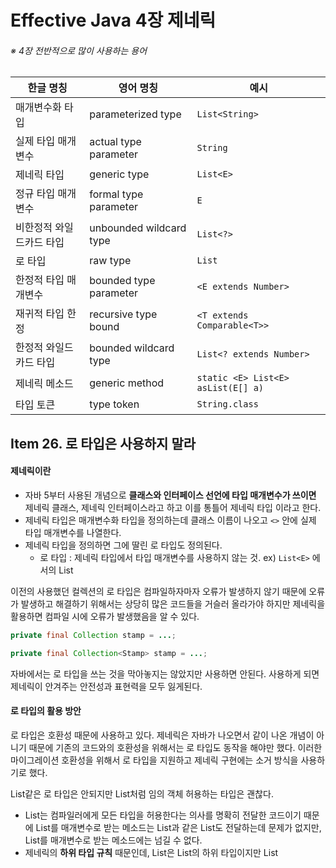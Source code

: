 # Effective Java 4장 제네릭

###### ※ 4장 전반적으로 많이 사용하는 용어

| 한글 명칭                | 영어 명칭               | 예시                               |
| ------------------------ | ----------------------- | ---------------------------------- |
| 매개변수화 타입          | parameterized type      | `List<String>`                     |
| 실제 타입 매개변수       | actual type parameter   | `String`                           |
| 제네릭 타입              | generic type            | `List<E>`                          |
| 정규 타입 매개변수       | formal type parameter   | `E`                                |
| 비한정적 와일드카드 타입 | unbounded wildcard type | `List<?>`                          |
| 로 타입                  | raw type                | `List`                             |
| 한정적 타입 매개변수     | bounded type parameter  | `<E extends Number>`               |
| 재귀적 타입 한정         | recursive type bound    | `<T extends Comparable<T>>`        |
| 한정적 와일드카드 타입   | bounded wildcard type   | `List<? extends Number>`           |
| 제네릭 메소드            | generic method          | `static <E> List<E> asList(E[] a)` |
| 타입 토큰                | type token              | `String.class`                     |



## Item 26. 로 타입은 사용하지 말라

#### 제네릭이란

* 자바 5부터 사용된 개념으로 **클래스와 인터페이스 선언에 타입 매개변수가 쓰이면** 제네릭 클래스, 제네릭 인터페이스라고 하고 이를 통틀어 제네릭 타입 이라고 한다.
* 제네릭 타입은 매개변수화 타입을 정의하는데 클래스 이름이 나오고 `<>` 안에 실제 타입 매개변수를 나열한다.
* 제네릭 타입을 정의하면 그에 딸린 로 타입도 정의된다.
  * 로 타입 : 제네릭 타입에서 타입 매개변수를 사용하지 않는 것. ex) `List<E>` 에서의 List



이전의 사용했던 컬렉션의 로 타입은 컴파일하자마자 오류가 발생하지 않기 때문에 오류가 발생하고 해결하기 위해서는 상당히 많은 코드들을 거슬러 올라가야 하지만 제네릭을 활용하면 컴파일 시에 오류가 발생했음을 알 수 있다.

```java
private final Collection stamp = ...;
```

```java
private final Collection<Stamp> stamp = ...;
```



자바에서는 로 타입을 쓰는 것을 막아놓지는 않았지만 사용하면 안된다. 사용하게 되면 제네릭이 안겨주는 안전성과 표현력을 모두 잃게된다.



#### 로 타입의 활용 방안

로 타입은 호환성 때문에 사용하고 있다. 제네릭은 자바가 나오면서 같이 나온 개념이 아니기 때문에 기존의 코드와의 호환성을 위해서는 로 타입도 동작을 해야만 했다. 이러한 마이그레이션 호환성을 위해서 로 타입을 지원하고 제네릭 구현에는 소거 방식을 사용하기로 했다. 

List같은 로 타입은 안되지만 List<Object>처럼 임의 객체 허용하는 타입은 괜찮다.

*  List<Object>는 컴파일러에게 모든 타입을 허용한다는 의사를 명확히 전달한 코드이기 때문에 List를 매개변수로 받는 메소드는 List<String>과 같은 List도 전달하는데 문제가 없지만, List<Object>를 매개변수로 받는 메소드에는 넘길 수 없다. 
  * 제네릭의 **하위 타입 규칙** 때문인데, List<String>은 List의 하위 타입이지만 List<Object>의 하위 타입은 아니기 때문이다.
  * List과 같은 로 타입을 매개변수로 사용하면 타입 안정성을 잃게 된다.



```java
public static void main(String[] args) {
    List<String> strings = new ArrayList<>();
    unsafeAdd(strings, Integer.valueOf(42));
    String s = strings.get(0);
    
}

public static void unsafeAdd(List list, Object o) {
    list.add(o);
}
```

이 코드를 실행시키면 strings.get(0)의 결과를 형변환시에 `ClassCastException`이 발생한다. 이는 strings.get(0)이 수행 될 때 컴파일러는 자동으로 타입 매개변수로 선언된 String으로 형변환을 시도하게 되고, 42라는 값은Integer 타입이기에 형변환 예외가 발생하는 것이다.

같은 코드를 로 타입으로 사용하게 되면 아래와 같다.

```java
public static void main(String[] args) {
    List<String> strings = new ArrayList<>();
    unsafeAdd(strings, Integer.valueOf(42));
    String s = strings.get(0);
    
}

public static void unsafeAdd(List<Object> list, Object o) {
    list.add(o);
}
```

이 코드는 바로 컴파일 에러를 발생하며 실행조차 안된다. 이러한 의미로 로 타입을 사용하고 싶은 생각이 들긴 하지만 안전하지 않기 때문에 책에서는 `비한정적 와일드카드 타입`의 사용을 권장한다.

`비한정적 와일드카드` 타입은 제네릭 타입을 쓰고는 싶지만 실제 타입 매개변수가 무엇인지 모르거나 알고싶지 않을 때, 로 타입대신 **물음표를 사용하여 어떤 타입도 담을 수 있는 범용적인 매개변수화 타입이다.**

```java
static int numElementsInCommon(Set<?> s1, Set<?> s2){}
```

로 타입과의 차이점을 이야기하면 간단하게는 안전성의 차이이다. 로 타입의 경우 아무 원소나 넣을 수 있어 안전하지 않지만 와일드카드를 사용하면 어떤 원소도 넣을 수 없기 때문에 컴파일러가 제 역할을 하도록 한다.



#### 로 타입 사용의 예외

##### class 리터럴

클래스 리터럴에는 배열과 기본 타입을 제외하곤 매개변수화 타입을 사용하지 못하게 한다.



##### instanceof 연산자

런타임에는 제네릭 타입 정보가 지워지기 때문에 instanceof 연산자는 와일드카드 타입 이외의 매개변수화 타입에는 적용이 불가능하다. 따라서 아무 역할을 못하는 와일드 카드 타입을 사용하는 것 보다는 로 타입을 사용하는게 깔끔하다.



---



## Item 27. 비검사 경고를 제거하라

#### 제네릭을 사용하면서 주로 나오는 경고

* 비검사 형변환 경고
* 비검사 메소드 호출 경고
* 비검사 매개변수화 가변인수 타입 경고
* 비검사 변환경고



대부분의 비검사 경고는 IDE에서 `warning`으로 표기가 되며 컴파일러에서 지적을 해주기 때문에 쉽게 제거가 가능하고, 자바 7부터 지원하는 `<>`연산자를 이용하여 해결도 가능하다.



##### 가능한 모든 비검사 경고를 제거하라

* 제거하게 되면 코드는 타입 안전성이 보장되어 런타임에 `ClassCastException`이 발생하지 않는다.

##### 경고를 제거할 수 없지만 안전하다고 생각되면 @SuppressWarnings("unchecked")를 사용하라

* 경고 없이 컴파일은 되지만 만약에 문제가 있다면 런타임에는 여전히 `ClassCastException`를 던질 수 있다.

##### @SuppressWarnings 어노테이션은 항상 가능한한 좁은 범위로 적용하자.

##### @SuppressWarnings("unchecked")을 사용할 때 그 경고를 무시해도 되는 안전한 이유를 적어두자.



---



## Item 28. 배열보다는 리스트를 사용하라.



### 배열과 제네릭 타입의 차이점

#### 공변과 불공변

간단하게 말하면 공변은 함께 변한다는 뜻이다. 상위 클래스가 있고 이를 상속하는 하위 클래스가 아래와 같은 코드로 존재한다.

```
Super sub = new Sub();
```

공변은 아래처럼 배열에서도 함께 변해서 적용된다는 뜻입니다.

```
Super[] sub = new Sub[]{};
```

배열은 공변이기 때문에 상위 클래스가 변하게 되면 하위 클래스도 변하게 되지만 제네릭 타입은 그렇지 않다. 또한 배열은 실수를 런타임에서 발견하게 되지만 제네릭의 경우 컴파일 시 오류가 발생하기 때문에 디버깅에도 용이하다.

#### 실체화

배열은 실체화가 가능하다. 

배열은 런타임에도 자신이 담기로 한 원소의 타입을 인지하고 확인하기 때문에 잘못된 배열에 다른 종류의 배열(Long배열에 String 배열)을 넣으려 하면 `ArrayStoreException`이 발생한다.



제네릭은 타입 정보가 런타임에는 소거되어 원소 타입을 컴파일타임에만 검사하며, 런타임에는 알 수 조차 없다.

- 소거는 자바 5 이전 제네릭이 지원되기 전의 레거시 코드와 제네릭 타입을 함께 사용할 수 있게 해주는 메커니즘으로 자바 5가 제네릭으로 순조롭게 전환될 수 있도록 해준다.



이러한 두 가지 차이점으로 인해 제네릭과 배열은 어울리지 않는다. 또한 제네릭 배열은 **타입이 안전하지 않고**, 만약 허용되었을 경우 **컴파일러가 자동 생성한 형변환 코드에서 런타임에 `ClassCastException`가 발생할 수 있다.** 이는 런타임에 `ClassCastException`이 발생하는 일을 막아주겠다고 하는 제네릭 타입 시스템의 취지에 어긋난다.



#### 실체화 불가 타입

정규 타입 매개변수 E, 제네릭 타입 List<E>, 매개변수화 타입 릿 List<String>와 같은 값을 실체화 불가 타입이라 한다. 이러한 값들은 실체화가 되지 않아서 런타임에는 컴파일타임보다 타입 정보를 적게 가지는 타입이다.

* 소거 메커니즘으로 인해 매개변수화 타입 중에서 실체화가 가능한 타입은 List<?>나 Map<?,?>같은 비한정적 와일드카드 타입뿐이다.



또한 제네릭과 가변인수 메소드를 같이 사용하면 경고 메세지를 받게 되는데, 가변인수 메소드를 호출할 때마다 가변인수 매개변수를 담을 배열이 만들어진다. 이 때 이 배열의 원소가 실체화 불가 타입이라면 경고가 발생하게 된다.

* 이 경고는 `@SafeVarags`라는 어노테이션으로 대처할 수 있다.



---



## Item 29. 이왕이면 제네릭 타입으로 만들라



```java
public class Stack {
    private Object[] elements;
    private int size = 0;
    private static final int DEFAULT_INITIAL_CAPACITY = 16;

    public Stack() {
        elements = new Object[DEFAULT_INITIAL_CAPACITY];
    }

    public void push(Object e) {
        ensureCapacity();
        elements[size++] = e;
    }

    public Object pop() {
        if(size == 0) throw new EmptyStackException();
        Object result = elements[--size];
        elements[size] = null;
        return result;
    }
}
```

이 코드는 아이템 7에서 다룬 단순한 코드의 일부이다. 이 코드는 제네릭으로 바꾼다고 하면 시스템에는 아무 문제가 없고, 오히려 지금 코드가 제네릭을 활용하지 않아 불안전한 상태이기 때문에 스택에서 꺼낸 객체를 형변환할 때 런타임 오류가 날 가능성이 있다.

```java
public class Stack<E> {
    private E[] elements;
    private int size = 0;
    private static final int DEFAULT_INITIAL_CAPACITY = 16;

    public Stack() {
        elements = new E[DEFAULT_INITIAL_CAPACITY];
    }

    public void push(E e) {
        ensureCapacity();
        elements[size++] = e;
    }

    public E pop() {
        if(size == 0) throw new EmptyStackException();
        E result = elements[--size];
        elements[size] = null;
        return result;
    }
}
```

제네릭으로 변경은 했지만 전 장에서 말했듯이 `elements = new E[DEFAULT_INITIAL_CAPACITY];`라는 표현에서 우리가 사용하면 안된다고 했던 실체화 불가 타입으로 만들어진 배열이 존재한다. 이 문제는 두 가지 방법으로 해결이 가능하다.



#### 제네릭 배열 생성을 금지하는 제약을 우회하는 방법

기존의 코드를 `elements = (E[]) new Object[DEFAULT_INITIAL_CAPACITY];`로 Object 배열을 생성하고, 제네릭 배열로 형변환 하는 방식이다.

* 이렇게 하면 오류는 해결할 수 있지만, 대신 `Unchecked cast`경고가 생긴다.
  - 이 방식에서는 배열 elements는 private 필드에 저장되며, 클라이언트로 반환되거나 다른 메소드로 전달되는 일이 없습니다. 즉, 비검사 형변환은 안전하기 때문에  `@SuppressWarnings` 어노테이션을 통해 해당 경고를 숨기면 된다.

이 방식은 코드가 짧아서 가독성이 좋다는 장점과 형변환을 배열 생성 시에만 해주면 된다는 장점이 있다.

하지만 배열의 런타임 타입이 컴파일타임 타입과 달라 힙오염이 발생할 수 있다.



#### elements 필드 타입을 Object[]로 바꾸는 방법

```java
public class Stack<E> {
    private Object[] elements;
    private int size = 0;
    private static final int DEFAULT_INITIAL_CAPACITY = 16;

    public Stack() {
        elements = new Object[DEFAULT_INITIAL_CAPACITY];
    }
    ...
}
```

이런 식으로 코드를 변경하면 오류는 없지만 경고가 발생한다. 또한 pop 메소드에서 Object에서 E로 형변환이 되야 하기 때문에 런타임 오류가 발생할 수 있다.

* 경고는 `@SuppressWarnings("unchecked")` 어노테이션을 이용하고, 형변환 문제는 타입캐스팅을 해준다.

  ```java
  @SuppressWarnings("unchecked") E result = (E) elements[--size];
  ```

이 방식은 코드의 길이는 다소 길지만 힙오염이 발생하지 않는다는 장점이 있다.

- 타임에 ClassCastException이 발생하는 일을 막아주겠다는 제네릭 타입 시스템의 취지에 어긋난다.



---



##  Item 30. 이왕이면 제네릭 메소드로 만들라

메소드도 클래스와 마찬가지로 제네릭으로 만들 수 있다.

```java
public static Set union(Set s1, Set s2) {
		Set result = new HashSet(s1);
		result.addAll(s2);
		return result;
}
```

책에 나와있는 이 예시는 반환타입, 매개변수가 로 타입이기에 새로운 HashSet을 만들고 거기에 s1을 넣는 것이 안전하지 않고, addAll로 s2 를 넣는 것도 안전하지 않다. 이 메소드를 제네릭을 이용해서 안전하게 만들면 다음과 같다.

```java
public static <E> Set<E> union(Set<E> s1, Set<E> s2) {
    Set<E> result = new HashSet<>(s1);
    result.addAll(s2);
    return result;
}
```



#### 제네릭 싱글톤 팩토리

불변 객체를 여러 타입으로 활용할 수 있게 만들어야 하는 경우가 종종 생기는데, 제네릭은 런타임시 타입 정보가 소거 된다. 그래서 하나의 객체를 어떤 타입으로든 매개변수화가 가능한데, 이게 가능하려면 요청한 타입 매개변수에 맞게 객체의 타입을 바꿔주는 정적 팩토리를 만들어야 한다.

이러한 패턴을 **제네릭 싱글톤 팩토리**라 하며 `Collections.reverseOrder`같은 함수 객체나 `Collections.emptySet`같은 컬렉션용으로 사용한다.

책에서는 항등함수를 이용하여 예시를 보여주었다.

- 항등 함수 객체는 상태가 없고, 제네릭이 실체화된다면 항등함수를 타입별로 만들어야 하지만, 소거가 되기 때문에 제네릭 싱글턴 하나면 충분하다.

```java
public static UnaryOperator<Object> IDENTITY_FN = (t) -> t;

@SuppressWarnings("unchecked")
public static <T> UnaryOperator<T> identiyFunction() {
	return (UnaryOperator<T>) IDENTITY_FN;
```



```java
public static void main(String[] args) {
    String[] strings = { "삼베", "대마", "나일론" };
    UnaryOperator<String> sameString = identityFunction();
    for (String s : strings)
        System.out.println(sameString.apply(s));

    Number[] numbers = { 1, 2.0, 3L };
    UnaryOperator<Number> sameNumber = identityFunction();
    for (Number n : numbers)
        System.out.println(sameNumber.apply(n));
}
```



#### 재귀적 타입 한정(recursive type bound)

자기 자신이 들어간 표현식을 사용해 타입 매개변수의 허용 범위를 한정하는 것으로 주로 Comparable 인터페이스와 함께 사용된다.

```java
public interface Comparable<T> {
	int compareTo(T o);
}
```

위는 comparable 인터페이스이다. 여기서 T는 구현한 타입이 비교할 수 있는 원소를 정의하는데 String이나 Integer 등이 필요할 때마다 `Comparable<String>` , `Comparable<Integer>`와 같이 구현한다. 이것을 재귀적 타입 한정을 이용하면 아래와 같이 사용할 수 있다.

```java
public static <E extends Comparable<E>> Optional<E> max(Collection<E> c);
```

타입한정인 `<E extends Comparable<E>>`은 **모든 타입 E는 자신과 비교할 수 있다.** 아래에 이를 구현한 메소드는 원소의 순서 기준으로 최댓값을 계산하고, 컴파일 오류가 발생하지 않는 코드이다.

```java
public static <E extends Comparable<E>> Optional<E> max(Collection<E> c) {
    if(c.isEmpty()){
    	return Optional.empty();  
    } 
    
    E result = null;
    for (E e : c) {
        if(result == null || e.compareTo(result) > 0) {
            result = Objects.requireNonNull(e);
        }
    }
    return Optional.of(result);
}
```



재귀적 타입 한정은 복잡해질 가능성도 존재하긴 하지만 그런 경우는 많지 않고, 반환값을 명시적으로 형변환해야 하는 메소드보다 제네릭 메소드가 훨씬 안전하고 사용하기도 쉽다.



---



## Item 31. 한정적 와일드카드를 사용해 API 유연성을 높이라



매개변수화 타입은 불공변이기 때문에 서로 다른 타입이 있을 때 상/하위가 나뉘지 않는다. 예를 들어 `List<String>`은 `List<Object>`의 하위 타입이 아니고, 그렇기에 `List<String>`은 `List<Object>`가 하는 일을 제대로 수행하지 못한다.

실재로 책에 나온 예시를 해보면 Number타입의 Integer값을 넣을 때도 제대로 동작해야 하지만 오류가 나오는 것을 볼 수 있다.

```java
public class Stack<E> {
    public Stack();
	public void push(E e);
    public E pop();
    public boolean isEmpty();
    public void pushAll(Iterable<E> src) {
        for(E e : src) push(e);
    }
}
```

```java
Stack<Number> numStack = new Stack<>();
Iterable<Integer> integers = ..;
numStack.pushAll(integers);
```

여기서 오류의 이유는 매개변수화 타입이 불공변이기 때문이다. 자바는 이러한 상황을 대처하기 위해 `한정적 와일드카드 타입`이라는 매개변수화 타입을 지원한다.

```java
public void pushAll(Iterable<? extends E> src){
    for(E e:src)
        push(e);
}
```

위 코드가 한정적 와일드카드 타입을 적용한 코드이다. 매개변수의 타입을 `Iterable<E>` 에서 `Iterable<? extends E>` 으로 와일드카드 타입을 적용해준 뒤 코드의 타입 안전하여 오류가 발생하지 않는 것을 확인할 수 있다.

이처럼 유연성을 극대화 하기 위해서는 원소의 생산자나 소비자용 입력 매개변수에 **와일드카드 타입**을 사용해야 한다.

어떤 타입의 와일드 카드 타입을 써야 하는지 아래처럼 생산자면 `extends`를, 소비자면 `super`를 사용하면 된다.

* PECS : producer - extends, consumer - super

여기서 말하는 생산자와 소비자의 정이는 스택 클래스에서 push와 pop이라고 생각하면 된다.

##### 생성자

* 입력 매개변수로부터 이 컬렉션으로 원소를 옮겨 담는다는 뜻

- ```
  public void pushAll(Iterable<? extends E> src) {
  	for (E e : src) {
  		push(e);
  	}
  }
  ```

##### 소비자

* 컬렉션 인스턴스의 원소를 입력 매개변수로 옮겨 담는다는 뜻

- ```
  public void popAll(Collection<? super E> dst) {
  	while (!isEmpty()) {
  		dst.add(pop());
  	}
  }
  ```

만약 API를 사용할 때 한정적 와일드카드 타입을 사용하면 클라이언트 코드에서도 와일드 카드 타입을 신경써야 하기 때문에 API에 문제가 있는 것이다.

또한 Collection에서 사용하는 코드들 중에서도 한정적 와일드카드 타입을 사용하는 것이 좋다. Comparable와 comparator은 일반적으로 소비자이므로 `Comparable<E>`보다는 `Comparable<? super E>`로 사용하는 편이 좋고, Comparator는 `Comparator<E>`보다 `Comparator<? super E>`를 사용하는 편이 좋다.



#### 타입 매개변수와 와일드카드

```java
public static <E> void swap(List<E> list, int i, int j);
public static void swap(List<?> list, int i, int j);
```

이 두 코드는 타입매개변수와 와일드카드를 사용한 코드이다. 여기서 두 코드의 장점이 각각 다르다. 일반적으로 public API로 사용할 때는 두 번째 코드가 좋다. 그 이유는 기본 규칙을 생각해보면 된다.

* 매소드 선언에 타입 매개변수가 한번만 나오면 와일드 카드로 대체하라.

  * 만약 비한정적 타입 매개변수면 비한정적 와일드카드로 변경하고, 한정적 타입 매개변수면 한정적 와일드카드로 변경한다.

    ###### 한정적 와일드카드

    *  `<T extends Number>`와 같이 특정 타입을 제한한다는 것

    ###### 비한정적 와일드카드

    * `?` 와 같은 타입으로 어떤 타입이 오던 관계가 없는 것

하지만 두 번째 코드는 사용하면 null이외에는 어떠한 값도 넣을 수 없기 때문에 `도우미 메소드`를 선언해야 한다.

```java
public static <E> void swapHelper(List<E> list, int i, int j) {
    list.set(i, list.set(j, list.get(i))); 
}
```

구현 자체는 다소 복잡하지만 와일드카드 기반의 코드를 선언할 수 있게 된다.



---



## Item 32. 제네릭과 가변인수를 함께 쓸 때는 신중하라



가변인수 메소드와 제네릭은 자바 5 때 함께 추가되었지만 잘 어울리지 않는다. 가변인수 메소드를 호출하면 가변인수를 담기 위한 배열이 자동으로 하나 만들어지고, 내부로 감춰야할 이 배열이 클라이언트에게 노출이 된다. 이 때 배열 안에 제네릭이나 매개변수화 타입이 포함되면 컴파일 에러가 발생한다.

대부분의 제네릭과 매개변수화 타입은 실체화 불가 타입이기에 생기는 에러로 메소드를 선언할 때 실체화 불가 타입으로 가변인수 매개변수를 선언할 경우 컴파일러가 경고를 내보내는데,  경고 내용은 매개변수화 타입의 변수가 타입이 다른 객체를 참조하면 **힙 오염**이 발생한다는 것이다.

```java
static void dangerous(List<String>... stringLists) {
    List<Integer> intList = List.of(42);

    Object[] objects = stringLists;
    objects[0] = intList; // 힙 오염 발생
    String s = stringLists[0].get(0); // ClassCastException
}
```

이 코드에서 dangerous 메소드에서 파라미터인 `List<String>`는 실체화 불가 타입을 가변인수로 사용했다. 선언 이후 내부에서 **명시적으로 형변환을 하지 않았고**, stringList의 원소는 **매개변수화 타입**이기 때문에 컴파일시 **암묵적으로 형변환**하게 된다. 이러한 이유로 타입 안정성이 깨지기 때문에 **제네릭 가변인수 배열 매개본수에 값을 저장하는 것은 안전하지 않다** 라고 할 수 있다.

제네릭 가변인수 매개변수를 받는 것이 안전하지 않으면서도 허용되는 이유는 **실무에서 매우 유용하기 때문이다.** 

* 자바 라이브러리에서 `Arrays.asList`, `Collections.addAll`, `EnumSet.of` 와 같은 것들이 있다.
  * 이 메소드들은 안전하다



### @SafeVarargs

자바 7 이후에는 우리가 `@SuppressWarnings("unchecked")`로 경고를 숨기듯이 `@SafeVarargs` 어노테이션을 통해서 **메소드 작성자가 그 메소드가 타입 안전함을 보장하는 장치로 사용**된다. 메소드가 **가변인수 배열에 아무것도 저장하지 않고 배열의 참조가 외부로 노출되지 않는다**면 안전하다고 한다. 가변인수 매개변수 배열이 오로지 메소드로 인수들을 전달하는 일만 수행한다면 안전함이 보장된다.



#### 주의사항

```java
static <T> T[] toArray(T... args){
		return args;
}
```

이러한 식으로 가변인수 매개변수 배열에 아무 값도 저장하지 않는 경우에는 타입 안전성이 깨질 수 있다. 컴파일시간에 컴파일러에 충분한 정보가 주어지지 않아 매개변수 배열을 그대로 반환해 힙 오염이 메소드 생성한 부분까지 전이될 수 있다.

```java
static <T> T[] pickTwo(T a, T b, T c) {
    switch (ThreadLocalRandom.current().nextInt(3)) {
        case 0: return toArray(a, b);
        case 1: return toArray(a, c);
        case 2: return toArray(b, c);
    }
    throw new AssertionError();
}
```

이러한 방식으로 랜덤하게 2개를 뽑는 메소드를 구현했다고 하면 컴파일상에서는 오류가 발생하지 않는다. 하지만 이를 사용하는 경우 문제가 생긴다.

```java
public static void main(String[] args) {
    String[] strings = pickTwo("좋은", "빠른", "저렴한");
}
```

이러한 식으로 사용하게 될 경우 `ClassCastException`을 발생시킨다. pickTwo 라는 메소드는 T 인스턴스 2개를 담은 매개변수 배열을 만들어 반환하는데 메소드의 결과는 항상 Object[] 일 수밖에 없다. 여기서 String[]으로 형변환하는 경우 컴파일러에서 자동 형변환을 하기 때문에 Object[]는 String[]의 하위 타입이 아니므로 형변환에 실패하면서 에러가 발생한다.



#### 예외 케이스

* `@SafeVarargs `어노테이션이 붙어있는 안전한 메소드
* 가변인수 매개변수 배열을 넘기지 않아도 되는 일반 함수



#### @SafeVarargs 어노테이션 사용 규칙

* 제네릭이나 매개변수화 타입의 가변인수 매개변수를 받는 모든 메소드에 @SafeVarargs를 붙이면 된다.



---



## Item 33. 타입 안전 이종 컨테이너를 고려하라

기존에 사용하던 제네릭 사용 방식은 컬렉션(`Set<E>`, `Map<K, V>`)이나 컨테이너(`ThreadLocal<T>`, `AtomicReference<T>`) 보다 유연하게 사용하기 위해 탄생한 것이 **타입 안전 이종 컨테이너 패턴**이다.

#### 타입 안전 이종 컨테이너 패턴(type safe heterogeneous container pattern)

* 컨테이너 대신 키를 매개변수화하여 컨테이너에 값을 넣거나 뺄 때 매개변수화한 키를 함께 제공하는 방식
* 제네릭 타입 시스템이 값의 타입이 키와 같음을 보장해줄 수 있게 된다. 



```java
public class Favorites {
		public <T> void putFavorite(Class<T> type, T instance);
		public <T> T getFavorite(Class<T> type);
}
```

타입 안전 이종 컨테이너의 예시이다. 각 타입의 Class 객체에서 class 의 클래스가 제네릭이기 때문에 Class 리터럴의 타입은 `Class`가 아닌 `Class<T>`이다. 

* ex) `String.class`의 타입은 `Class<String>`이고, `Integer.class`의 타입은 `Class<Integer>`이다.

컴파일타임 타입 정보와 런타임 타입 정보를 알아내기 위해 메서드들이 주고받는 class 리터럴을 **타입 토큰(type token)**이라 한다.

사용 예시는 아래와 같다.

```java
public static void main(String[] args){
		Favorites favorites = new Favorites();

    favorites.putFavorites(String.class, "Java");
    favorites.putFavorites(Integer.class, 1234);
    favorites.putFavorites(Class.class, Favorites.class);

    String favoriteStr = favorites.getFavorite(String.class);
    Integer favoriteInt = favorites.getFavorite(Integer.class);
    Class favoriteClass = favorites.getFavorite(Class.class);

    System.out.printf("%s %x %s %n", favoriteStr, favoriteInt, favoriteClass.getName());

}
```

```java
private static class Favorites {
    private Map<Class<?>, Object> favorites = new HashMap<>();

    public <T> void putFavorites(Class<T> type, T instance){
        favorites.put(Objects.requireNonNull(type), instance);
    }

    public <T> T getFavorite(Class<T> type) {
        return type.cast(favorites.get(type));
    }
}
```

Favorites 에서 favorites의 타입을 보면 `Map<Class<?>, Object>`이다. 이는 비한정적 와일드카드를 사용하여 맵이 아니라 키가 와일드카드 타입이므로 다양한 타입을 지원할 수 있도록 한다.

또한 맵의 값 타입이 Object라는 점은 키와 값 사이의 타입 관계를 보증하지 않아 모든 값이 키로 명시한 타입임을 보증하지 않는다. 자바 자체적으로 이 관계를 명시할 방법이 없지만 우리는 이 관계가 성립한다는 것을 알고있고, 이러한 이점을 누릴 수 있다.



#### 메소드 구현

##### putFavorite

putFavorite 메서드는 주어진 Class 객체와 즐겨찾기 인스턴스를 favorites 변수에 추가하면 끝난다. 이 때 키와 값 사이의 `타입 링크(type linkage)`정보는 버려지기 때문에 이 값이 해당 키 타입의 인스턴스라는 정보는 사라진다. 하지만 getFavorite 메서드에서 관계를 되살릴 수 있으니 문제없다.

##### getFavorite

getFavorite 메서드는 주어진 Class객체에 해당하는 값을 favorites 변수에서 꺼낸다. 이 값은 아직은 Object타입이지만 우리는 키로 해당 값의 올바른 타입을 알기 때문에 Class의 cast메서드를 사용해 이 객체 참조를 Class 객체가 가리키는 방향으로 동적 형변환한다. 

cast 메서드는 형변환 연산자의 동적 버전인데, 주어진 인수가 Class 객체가 알려주는 타입의 인스턴스인지 검사한 뒤 맞다면 인수를 반환하고 아니면 ClassCastException을 던진다. 그래서 이 코드가 깨끗하게 컴파일되면 getFavorites에서 호출하는 cast 메서드는 오류을 던지지 않아서 favorites 맵 안에 값은 해당 키의 타입과 항상 일치함을 알 수 있다.



#### 제약사항

* 악의적인 클라이언트가 Class 객체를 제네릭이 아닌 로타입으로 넘기면 인스턴스의 타입 안전성이 쉽게 깨진다.
  * 이 경우 문제가 되지만 클라이언트 코드에서 컴파일 시에 비검사 경고가 뜬다.
  * 타입 불변식을 어기지 않도록 하기 위해서는 instance의 타입이 type과 같은 타입인지 확인하여 타입 불변성을 지킬 수 있다.
* 실체화 불가 타입에는 사용이 불가능하다.
  * 이 제약에 대해서는 우회 방법이 존재하지 않는다.
